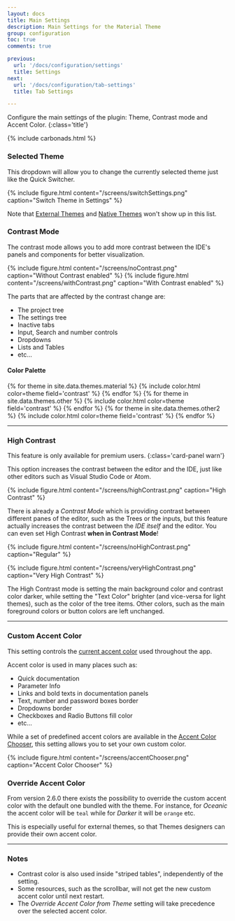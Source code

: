 ```yaml
---
layout: docs
title: Main Settings
description: Main Settings for the Material Theme
group: configuration
toc: true
comments: true

previous:
  url: '/docs/configuration/settings'
  title: Settings
next:
  url: '/docs/configuration/tab-settings'
  title: Tab Settings

---
```


Configure the main settings of the plugin: Theme, Contrast mode and Accent Color.
{:class='title'}

{% include carbonads.html %}

### Selected Theme

This dropdown will allow you to change the currently selected theme just like the Quick Switcher.

{% include figure.html content="/screens/switchSettings.png" caption="Switch Theme in Settings" %}

Note that
[External Themes](/docs/development/external-themes) and [Native Themes](https://plugins.jetbrains.com/contest/intellij-themes/2019) won't show up in this list.

### Contrast Mode

The contrast mode allows you to add more contrast between the IDE's panels and components for better visualization.

{% include figure.html content="/screens/noContrast.png" caption="Without Contrast enabled" %}
{% include figure.html content="/screens/withContrast.png" caption="With Contrast enabled" %}

The parts that are affected by the contrast change are:
- The project tree
- The settings tree
- Inactive tabs
- Input, Search and number controls
- Dropdowns
- Lists and Tables
- etc...

#### Color Palette

{% for theme in site.data.themes.material  %}
{% include color.html color=theme field='contrast' %}
{% endfor %}
{% for theme in site.data.themes.other  %}
{% include color.html color=theme field='contrast' %}
{% endfor %}
{% for theme in site.data.themes.other2  %}
{% include color.html color=theme field='contrast' %}
{% endfor %}


----
### High Contrast

This feature is only available for premium users.
{:class='card-panel warn'}

This option increases the contrast between the editor and the IDE, just like other editors such as Visual Studio Code or Atom.

{% include figure.html content="/screens/highContrast.png" caption="High Contrast" %}

There is already a *Contrast Mode* which is providing contrast between different panes of the editor, such as the Trees or the inputs, but this feature actually increases the contrast between the _IDE itself_ and the editor. You can even set High Contrast **when in Contrast Mode**!

{% include figure.html content="/screens/noHighContrast.png" caption="Regular" %}

{% include figure.html content="/screens/veryHighContrast.png" caption="Very High Contrast" %}

The High Contrast mode is setting the main background color and contrast color darker, while setting the "Text Color" brighter (and vice-versa for light themes), such as the color of the tree items. Other colors, such as the main foreground colors or button colors are left unchanged.

----
### Custom Accent Color

This setting controls the [current accent color](/docs/configuration/accents) used throughout the app.

Accent color is used in many places such as:
- Quick documentation
- Parameter Info
- Links and bold texts in documentation panels
- Text, number and password boxes border
- Dropdowns border
- Checkboxes and Radio Buttons fill color
- etc...

While a set of predefined accent colors are available in the
[Accent Color Chooser](/docs/configuration/accents), this setting allows you to set your own custom color.

{% include figure.html content="/screens/accentChooser.png" caption="Accent Color Chooser" %}

### Override Accent Color

From version 2.6.0 there exists the possibility to override the custom accent color with the default one bundled with the theme. For instance, for _Oceanic_ the accent color will be `teal` while for _Darker_ it will be `orange` etc.

This is especially useful for external themes, so that Themes designers can provide their own accent color.

----
### Notes

- Contrast color is also used inside "striped tables", independently of the setting.
- Some resources, such as the scrollbar, will not get the new custom accent color until next restart.
- The *Override Accent Color from Theme* setting will take precedence over the selected accent color.

